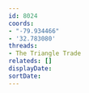 ```yaml
---
id: 8024
coords:
- "-79.934466"
- '32.783080'
threads:
- The Triangle Trade
relateds: []
displayDate: 
sortDate: 
---
```

